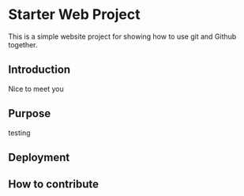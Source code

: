 # Starter Web Project

This is a simple website project for showing how to use git and Github together.

## Introduction
Nice to meet you

## Purpose
testing

## Deployment

## How to contribute
